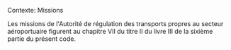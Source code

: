 Contexte: Missions

Les missions de l'Autorité de régulation des transports propres au secteur aéroportuaire figurent au chapitre VII du titre II du livre III de la sixième partie du présent code.